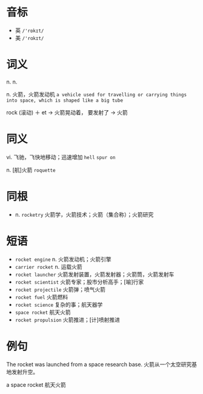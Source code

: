 # 音标

- 英 `/'rɒkɪt/`
- 美 `/'rɑkɪt/`

# 词义

n. n.


n. 火箭，火箭发动机
`a vehicle used for travelling or carrying things into space, which is shaped like a big tube`



rock (滚动) ＋ et → 火箭晃动着， 要发射了 → 火箭

# 同义

vi. 飞驰，飞快地移动；迅速增加
`hell` `spur on`

n. [航]火箭
`roquette`

# 同根

- n. `rocketry` 火箭学，火箭技术；火箭（集合称）；火箭研究

# 短语

- `rocket engine` n. 火箭发动机；火箭引擎
- `carrier rocket` n. 运载火箭
- `rocket launcher` 火箭发射装置，火箭发射器；火箭筒，火箭发射车
- `rocket scientist` 火箭专家；股市分析高手；[喻]行家
- `rocket projectile` 火箭弹；喷气火箭
- `rocket fuel` 火箭燃料
- `rocket science` 复杂的事；航天器学
- `space rocket` 航天火箭
- `rocket propulsion` 火箭推进；[计]喷射推进

# 例句

The rocket was launched from a space research base.
火箭从一个太空研究基地发射升空。

a space rocket
航天火箭


